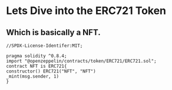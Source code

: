 # Lets Dive into the ERC721 Token

## Which is basically a NFT.

```solidity
//SPDX-License-Identifer:MIT;

pragma solidity ^0.8.4;
import "@openzeppelin/contracts/token/ERC721/ERC721.sol";
contract NFT is ERC721{
constructor() ERC721("NFT", "NFT")
_mint(msg.sender, 1)
}
```
